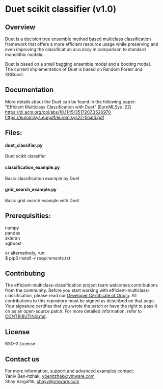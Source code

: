 # Duet scikit classifier (v1.0)


## Overview

Duet is a decision tree ensemble method based multiclass classification 
framework that offers a more efficient resource usage while preserving and even 
improving the classification accuracy in comparison to standard monolithic 
models.

Duet is based on a small bagging ensemble model and a booting model.<br/>
The current implementation of Duet is based on Random Forest and XGBoost.

## Documentation

More details about the Duet can be found in the following paper:<br/>
"Efficient Multiclass Classification with Duet" [EuroMLSys '22]<br/>
<https://dl.acm.org/doi/abs/10.1145/3517207.3526970><br/>
<https://euromlsys.eu/pdf/euromlsys22-final4.pdf>

## Files:

#### duet_classifier.py 
Duet scikit classifier

#### classification_example.py
Basic classification example by Duet

#### grid_search_example.py
Basic grid search example with Duet

## Prerequisities:
numpy<br/>
pandas<br/>
skleran<br/>
xgboost<br/>


or alternatively, run:<br/>
$ pip3 install -r requirements.txt

## Contributing

The efficient-multiclass-classification project team welcomes contributions from the community. Before you start working with efficient-multiclass-classification, please
read our [Developer Certificate of Origin](https://cla.vmware.com/dco). All contributions to this repository must be
signed as described on that page. Your signature certifies that you wrote the patch or have the right to pass it on
as an open-source patch. For more detailed information, refer to [CONTRIBUTING.md](CONTRIBUTING.md).

## License

BSD-3 License 

## Contact us

For more information, support and advanced examples contact:<br/>
Yaniv Ben-Itzhak, [ybenitzhak@vmware.com](mailto:ybenitzhak@vmware.com)<br/>
Shay Vargaftik, [shayv@vmware.com](mailto:shayv@vmware.com)<br/>
